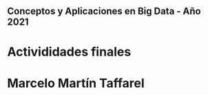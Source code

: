 ## Conceptos y Aplicaciones en Big Data - Año 2021
# Activididades finales
# Marcelo Martín Taffarel
